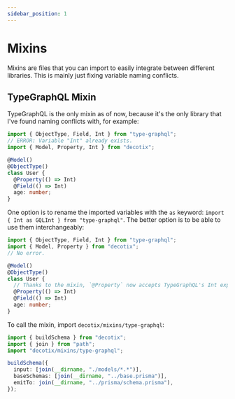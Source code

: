 ```yaml
---
sidebar_position: 1
---
```


# Mixins

Mixins are files that you can import to easily integrate between different libraries. This is mainly just fixing variable naming conflicts.

## TypeGraphQL Mixin

TypeGraphQL is the only mixin as of now, because it's the only library that I've found naming conflicts with, for example:

```ts
import { ObjectType, Field, Int } from "type-graphql";
// ERROR: Variable "Int" already exists.
import { Model, Property, Int } from "decotix";

@Model()
@ObjectType()
class User {
  @Property(() => Int)
  @Field(() => Int)
  age: number;
}
```

One option is to rename the imported variables with the `as` keyword: `import { Int as GQLInt } from "type-graphql"`.
The better option is to be able to use them interchangeably:

```ts
import { ObjectType, Field, Int } from "type-graphql";
import { Model, Property } from "decotix";
// No error.

@Model()
@ObjectType()
class User {
  // Thanks to the mixin, `@Property` now accepts TypeGraphQL's Int export
  @Property(() => Int)
  @Field(() => Int)
  age: number;
}
```

To call the mixin, import `decotix/mixins/type-graphql`:

```ts title="src/buildPrismaSchema.ts" {3}
import { buildSchema } from "decotix";
import { join } from "path";
import "decotix/mixins/type-graphql";

buildSchema({
  input: [join(__dirname, "./models/*.*")],
  baseSchemas: [join(__dirname, "../base.prisma")],
  emitTo: join(__dirname, "../prisma/schema.prisma"),
});
```
